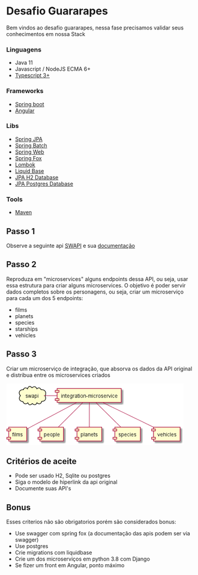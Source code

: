 # Desafio Guararapes
Bem vindos ao desafio guararapes, nessa fase precisamos validar seus conhecimentos em nossa Stack

### Linguagens
* Java 11
* Javascript / NodeJS ECMA 6+
* [Typescript 3+](https://www.typescriptlang.org/)

### Frameworks
* [Spring boot](https://spring.io/projects/spring-boot)
* [Angular](https://angular.io/)

### Libs 
* [Spring JPA](https://docs.spring.io/spring-data/jpa/docs/current/reference/html/#reference)
* [Spring Batch](https://docs.spring.io/spring-batch/docs/current-SNAPSHOT/reference/html/index.html)
* [Spring Web](https://spring.io/guides/gs/serving-web-content/)
* [Spring Fox](http://springfox.github.io/springfox/docs/current/)
* [Lombok](https://projectlombok.org/)
* [Liquid Base](https://www.liquibase.org/)
* [JPA H2 Database](https://www.h2database.com/html/main.html)
* [JPA Postgres Database](https://www.postgresql.org/)

### Tools
* [Maven](https://maven.apache.org/)

## Passo 1
Observe a seguinte api [SWAPI](https://swapi.dev/) e sua [documentação](https://swapi.dev/documentation)

## Passo 2
Reproduza em "microservices" alguns endpoints dessa API, ou seja, usar essa estrutura para criar alguns microservices. O objetivo é poder servir dados completos sobre os personagens, ou seja, criar um microserviço para cada um dos 5 endpoints:
* films
* planets
* species
* starships
* vehicles

## Passo 3
Criar um microserviço de integração, que absorva os dados da API original e distribua entre os microservices criados

![deployment](out/uml/deployment/deployment.png)

## Critérios de aceite
* Pode ser usado H2, Sqlite ou postgres
* Siga o modelo de hiperlink da api original
* Documente suas API's

## Bonus
Esses criterios não são obrigatorios porém são considerados bonus:
* Use swagger com spring fox (a documentação das apis podem ser via swagger)
* Use postgres
* Crie migrations com liquidbase
* Crie um dos microserviços em python 3.8 com Django
* Se fizer um front em Angular, ponto máximo
